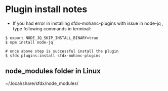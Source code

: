 # Plugin install notes

- If you had error in installing sfdx-mohanc-plugins with issue in node-jq , type following commands in terminal:


```
$ export NODE_JQ_SKIP_INSTALL_BINARY=true
$ npm install node-jq

# once above step is successful install the plugin
$ sfdx plugins:install sfdx-mohanc-plugins

```

## node_modules folder in Linux
~/.local/share/sfdx/node_modules/



